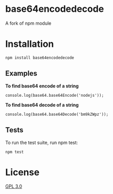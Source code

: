 # base64encodedecode
A fork of npm module

# Installation
	npm install base64encodedecode
	
## Examples  

**To find base64 encode of a string** 

	console.log(base64.base64Encode('nodejs'));

**To find base64 decode of a string**

	console.log(base64.base64Decode('bm9kZWpz'));

## Tests

To run the test suite, run npm test:

	npm test


# License
[GPL 3.0](http://www.gnu.org/licenses/gpl-3.0.en.html)